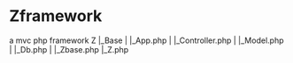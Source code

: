 # Zframework
a mvc php framework
Z
|_Base
| |_App.php
| |_Controller.php
| |_Model.php
| |_Db.php
|
|_Zbase.php
|_Z.php
